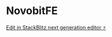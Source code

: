 # NovobitFE

[Edit in StackBlitz next generation editor ⚡️](https://stackblitz.com/~/github.com/Sofienkha/NovobitFE)
